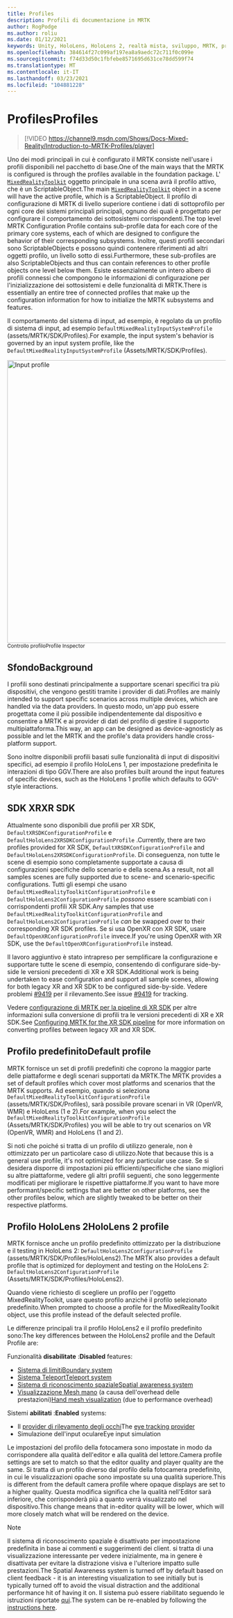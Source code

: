 ```yaml
---
title: Profiles
description: Profili di documentazione in MRTK
author: RogPodge
ms.author: roliu
ms.date: 01/12/2021
keywords: Unity, HoloLens, HoloLens 2, realtà mista, sviluppo, MRTK, profili,
ms.openlocfilehash: 384614f27c099af197ea8a9aedc72c711f0c099e
ms.sourcegitcommit: f74d33d50c1fbfebe8571695d631ce78dd599f74
ms.translationtype: MT
ms.contentlocale: it-IT
ms.lasthandoff: 03/23/2021
ms.locfileid: "104881228"
---
```

# <a name="profiles"></a><span data-ttu-id="d0f1e-104">Profiles</span><span class="sxs-lookup"><span data-stu-id="d0f1e-104">Profiles</span></span>

> [!VIDEO https://channel9.msdn.com/Shows/Docs-Mixed-Reality/Introduction-to-MRTK-Profiles/player]

<span data-ttu-id="d0f1e-105">Uno dei modi principali in cui è configurato il MRTK consiste nell'usare i profili disponibili nel pacchetto di base.</span><span class="sxs-lookup"><span data-stu-id="d0f1e-105">One of the main ways that the MRTK is configured is through the profiles available in the foundation package.</span></span> <span data-ttu-id="d0f1e-106">L' [`MixedRealityToolkit`](xref:Microsoft.MixedReality.Toolkit.MixedRealityToolkit) oggetto principale in una scena avrà il profilo attivo, che è un ScriptableObject.</span><span class="sxs-lookup"><span data-stu-id="d0f1e-106">The main [`MixedRealityToolkit`](xref:Microsoft.MixedReality.Toolkit.MixedRealityToolkit) object in a scene will have the active profile, which is a ScriptableObject.</span></span> <span data-ttu-id="d0f1e-107">Il profilo di configurazione di MRTK di livello superiore contiene i dati di sottoprofilo per ogni core dei sistemi principali principali, ognuno dei quali è progettato per configurare il comportamento dei sottosistemi corrispondenti.</span><span class="sxs-lookup"><span data-stu-id="d0f1e-107">The top level MRTK Configuration Profile contains sub-profile data for each core of the primary core systems, each of which are designed to configure the behavior of their corresponding subsystems.</span></span> <span data-ttu-id="d0f1e-108">Inoltre, questi profili secondari sono ScriptableObjects e possono quindi contenere riferimenti ad altri oggetti profilo, un livello sotto di essi.</span><span class="sxs-lookup"><span data-stu-id="d0f1e-108">Furthermore, these sub-profiles are also ScriptableObjects and thus can contain references to other profile objects one level below them.</span></span> <span data-ttu-id="d0f1e-109">Esiste essenzialmente un intero albero di profili connessi che compongono le informazioni di configurazione per l'inizializzazione dei sottosistemi e delle funzionalità di MRTK.</span><span class="sxs-lookup"><span data-stu-id="d0f1e-109">There is essentially an entire tree of connected profiles that make up the configuration information for how to initialize the MRTK subsystems and features.</span></span>

<span data-ttu-id="d0f1e-110">Il comportamento del sistema di input, ad esempio, è regolato da un profilo di sistema di input, ad esempio `DefaultMixedRealityInputSystemProfile` (assets/MRTK/SDK/Profiles).</span><span class="sxs-lookup"><span data-stu-id="d0f1e-110">For example, the input system's behavior is governed by an input system profile, like the `DefaultMixedRealityInputSystemProfile` (Assets/MRTK/SDK/Profiles).</span></span>

<img src="../images/profiles/input_profile.png" width="650px" alt="Input profile" style="display:block;">
<span data-ttu-id="d0f1e-111"><sup>Controllo profilo</sup></span><span class="sxs-lookup"><span data-stu-id="d0f1e-111"><sup>Profile Inspector</sup></span></span>

## <a name="background"></a><span data-ttu-id="d0f1e-112">Sfondo</span><span class="sxs-lookup"><span data-stu-id="d0f1e-112">Background</span></span>

<span data-ttu-id="d0f1e-113">I profili sono destinati principalmente a supportare scenari specifici tra più dispositivi, che vengono gestiti tramite i provider di dati.</span><span class="sxs-lookup"><span data-stu-id="d0f1e-113">Profiles are mainly intended to support specific scenarios across multiple devices, which are handled via the data providers.</span></span> <span data-ttu-id="d0f1e-114">In questo modo, un'app può essere progettata come il più possibile indipendentemente dal dispositivo e consentire a MRTK e ai provider di dati del profilo di gestire il supporto multipiattaforma.</span><span class="sxs-lookup"><span data-stu-id="d0f1e-114">This way, an app can be designed as device-agnosticly as possible and let the MRTK and the profile's data providers handle cross-platform support.</span></span>

<span data-ttu-id="d0f1e-115">Sono inoltre disponibili profili basati sulle funzionalità di input di dispositivi specifici, ad esempio il profilo HoloLens 1, per impostazione predefinita le interazioni di tipo GGV.</span><span class="sxs-lookup"><span data-stu-id="d0f1e-115">There are also profiles built around the input features of specific devices, such as the HoloLens 1 profile which defaults to GGV-style interactions.</span></span>

## <a name="xr-sdk"></a><span data-ttu-id="d0f1e-116">SDK XR</span><span class="sxs-lookup"><span data-stu-id="d0f1e-116">XR SDK</span></span>

<span data-ttu-id="d0f1e-117">Attualmente sono disponibili due profili per XR SDK, `DefaultXRSDKConfigurationProfile` e `DefaultHoloLens2XRSDKConfigurationProfile` .</span><span class="sxs-lookup"><span data-stu-id="d0f1e-117">Currently, there are two profiles provided for XR SDK, `DefaultXRSDKConfigurationProfile` and `DefaultHoloLens2XRSDKConfigurationProfile`.</span></span> <span data-ttu-id="d0f1e-118">Di conseguenza, non tutte le scene di esempio sono completamente supportate a causa di configurazioni specifiche dello scenario e della scena.</span><span class="sxs-lookup"><span data-stu-id="d0f1e-118">As a result, not all samples scenes are fully supported due to scene- and scenario-specific configurations.</span></span> <span data-ttu-id="d0f1e-119">Tutti gli esempi che usano `DefaultMixedRealityToolkitConfigurationProfile` e `DefaultHoloLens2ConfigurationProfile` _possono_ essere scambiati con i corrispondenti profili XR SDK.</span><span class="sxs-lookup"><span data-stu-id="d0f1e-119">Any samples that use `DefaultMixedRealityToolkitConfigurationProfile` and `DefaultHoloLens2ConfigurationProfile` _can_ be swapped over to their corresponding XR SDK profiles.</span></span> <span data-ttu-id="d0f1e-120">Se si usa OpenXR con XR SDK, usare `DefaultOpenXRConfigurationProfile` invece.</span><span class="sxs-lookup"><span data-stu-id="d0f1e-120">If you're using OpenXR with XR SDK, use the `DefaultOpenXRConfigurationProfile` instead.</span></span>

<span data-ttu-id="d0f1e-121">Il lavoro aggiuntivo è stato intrapreso per semplificare la configurazione e supportare tutte le scene di esempio, consentendo di configurare side-by-side le versioni precedenti di XR e XR SDK.</span><span class="sxs-lookup"><span data-stu-id="d0f1e-121">Additional work is being undertaken to ease configuration and support all sample scenes, allowing for both legacy XR and XR SDK to be configured side-by-side.</span></span> <span data-ttu-id="d0f1e-122">Vedere problemi [#9419](https://github.com/microsoft/MixedRealityToolkit-Unity/issues/9419) per il rilevamento.</span><span class="sxs-lookup"><span data-stu-id="d0f1e-122">See issue [#9419](https://github.com/microsoft/MixedRealityToolkit-Unity/issues/9419) for tracking.</span></span>

<span data-ttu-id="d0f1e-123">Vedere [configurazione di MRTK per la pipeline di XR SDK](../../configuration/getting-started-with-mrtk-and-xrsdk.md#configuring-mrtk-for-the-xr-sdk-pipeline) per altre informazioni sulla conversione di profili tra le versioni precedenti di XR e XR SDK.</span><span class="sxs-lookup"><span data-stu-id="d0f1e-123">See [Configuring MRTK for the XR SDK pipeline](../../configuration/getting-started-with-mrtk-and-xrsdk.md#configuring-mrtk-for-the-xr-sdk-pipeline) for more information on converting profiles between legacy XR and XR SDK.</span></span>

## <a name="default-profile"></a><span data-ttu-id="d0f1e-124">Profilo predefinito</span><span class="sxs-lookup"><span data-stu-id="d0f1e-124">Default profile</span></span>

<span data-ttu-id="d0f1e-125">MRTK fornisce un set di profili predefiniti che coprono la maggior parte delle piattaforme e degli scenari supportati da MRTK.</span><span class="sxs-lookup"><span data-stu-id="d0f1e-125">The MRTK provides a set of default profiles which cover most platforms and scenarios that the MRTK supports.</span></span> <span data-ttu-id="d0f1e-126">Ad esempio, quando si seleziona `DefaultMixedRealityToolkitConfigurationProfile` (assets/MRTK/SDK/Profiles), sarà possibile provare scenari in VR (OpenVR, WMR) e HoloLens (1 e 2).</span><span class="sxs-lookup"><span data-stu-id="d0f1e-126">For example, when you select the `DefaultMixedRealityToolkitConfigurationProfile` (Assets/MRTK/SDK/Profiles) you will be able to try out scenarios on VR (OpenVR, WMR) and HoloLens (1 and 2).</span></span>

<span data-ttu-id="d0f1e-127">Si noti che poiché si tratta di un profilo di utilizzo generale, non è ottimizzato per un particolare caso di utilizzo.</span><span class="sxs-lookup"><span data-stu-id="d0f1e-127">Note that because this is a general use profile, it's not optimized for any particular use case.</span></span> <span data-ttu-id="d0f1e-128">Se si desidera disporre di impostazioni più efficienti/specifiche che siano migliori su altre piattaforme, vedere gli altri profili seguenti, che sono leggermente modificati per migliorare le rispettive piattaforme.</span><span class="sxs-lookup"><span data-stu-id="d0f1e-128">If you want to have more performant/specific settings that are better on other platforms, see the other profiles below, which are slightly tweaked to be better on their respective platforms.</span></span>

## <a name="hololens-2-profile"></a><span data-ttu-id="d0f1e-129">Profilo HoloLens 2</span><span class="sxs-lookup"><span data-stu-id="d0f1e-129">HoloLens 2 profile</span></span>

<span data-ttu-id="d0f1e-130">MRTK fornisce anche un profilo predefinito ottimizzato per la distribuzione e il testing in HoloLens 2: `DefaultHoloLens2ConfigurationProfile` (assets/MRTK/SDK/Profiles/HoloLens2).</span><span class="sxs-lookup"><span data-stu-id="d0f1e-130">The MRTK also provides a default profile that is optimized for deployment and testing on the HoloLens 2: `DefaultHoloLens2ConfigurationProfile` (Assets/MRTK/SDK/Profiles/HoloLens2).</span></span>

<span data-ttu-id="d0f1e-131">Quando viene richiesto di scegliere un profilo per l'oggetto MixedRealityToolkit, usare questo profilo anziché il profilo selezionato predefinito.</span><span class="sxs-lookup"><span data-stu-id="d0f1e-131">When prompted to choose a profile for the MixedRealityToolkit object, use this profile instead of the default selected profile.</span></span>

<span data-ttu-id="d0f1e-132">Le differenze principali tra il profilo HoloLens2 e il profilo predefinito sono:</span><span class="sxs-lookup"><span data-stu-id="d0f1e-132">The key differences between the HoloLens2 profile and the Default Profile are:</span></span>

<span data-ttu-id="d0f1e-133">Funzionalità **disabilitate** :</span><span class="sxs-lookup"><span data-stu-id="d0f1e-133">**Disabled** features:</span></span>

- [<span data-ttu-id="d0f1e-134">Sistema di limiti</span><span class="sxs-lookup"><span data-stu-id="d0f1e-134">Boundary system</span></span>](../boundary/boundary-system-getting-started.md)
- [<span data-ttu-id="d0f1e-135">Sistema Teleport</span><span class="sxs-lookup"><span data-stu-id="d0f1e-135">Teleport system</span></span>](../teleport-system/teleport-system.md)
- [<span data-ttu-id="d0f1e-136">Sistema di riconoscimento spaziale</span><span class="sxs-lookup"><span data-stu-id="d0f1e-136">Spatial awareness system</span></span>](../spatial-awareness/spatial-awareness-getting-started.md)
- <span data-ttu-id="d0f1e-137">[Visualizzazione Mesh mano](../input/hand-tracking.md) (a causa dell'overhead delle prestazioni)</span><span class="sxs-lookup"><span data-stu-id="d0f1e-137">[Hand mesh visualization](../input/hand-tracking.md) (due to performance overhead)</span></span>

<span data-ttu-id="d0f1e-138">Sistemi **abilitati** :</span><span class="sxs-lookup"><span data-stu-id="d0f1e-138">**Enabled** systems:</span></span>

- <span data-ttu-id="d0f1e-139">Il [provider di rilevamento degli occhi](../input/eye-tracking/eye-tracking-main.md)</span><span class="sxs-lookup"><span data-stu-id="d0f1e-139">The [eye tracking provider](../input/eye-tracking/eye-tracking-main.md)</span></span>
- <span data-ttu-id="d0f1e-140">Simulazione dell'input oculare</span><span class="sxs-lookup"><span data-stu-id="d0f1e-140">Eye input simulation</span></span>

<span data-ttu-id="d0f1e-141">Le impostazioni del profilo della fotocamera sono impostate in modo da corrispondere alla qualità dell'editor e alla qualità del lettore.</span><span class="sxs-lookup"><span data-stu-id="d0f1e-141">Camera profile settings are set to match so that the editor quality and player quality are the same.</span></span> <span data-ttu-id="d0f1e-142">Si tratta di un profilo diverso dal profilo della fotocamera predefinito, in cui le visualizzazioni opache sono impostate su una qualità superiore.</span><span class="sxs-lookup"><span data-stu-id="d0f1e-142">This is different from the default camera profile where opaque displays are set to a higher quality.</span></span> <span data-ttu-id="d0f1e-143">Questa modifica significa che la qualità nell'Editor sarà inferiore, che corrisponderà più a quanto verrà visualizzato nel dispositivo.</span><span class="sxs-lookup"><span data-stu-id="d0f1e-143">This change means that in-editor quality will be lower, which will more closely match what will be rendered on the device.</span></span>

> [!NOTE]
> <span data-ttu-id="d0f1e-144">Il sistema di riconoscimento spaziale è disattivato per impostazione predefinita in base ai commenti e suggerimenti dei client. si tratta di una visualizzazione interessante per vedere inizialmente, ma in genere è disattivata per evitare la distrazione visiva e l'ulteriore impatto sulle prestazioni.</span><span class="sxs-lookup"><span data-stu-id="d0f1e-144">The Spatial Awareness system is turned off by default based on client feedback - it is an interesting visualization to see initially but is typically turned off to avoid the visual distraction and the additional performance hit of having it on.</span></span> <span data-ttu-id="d0f1e-145">Il sistema può essere riabilitato seguendo le istruzioni riportate [qui](../spatial-awareness/spatial-awareness-getting-started.md).</span><span class="sxs-lookup"><span data-stu-id="d0f1e-145">The system can be re-enabled by following the [instructions here](../spatial-awareness/spatial-awareness-getting-started.md).</span></span>
